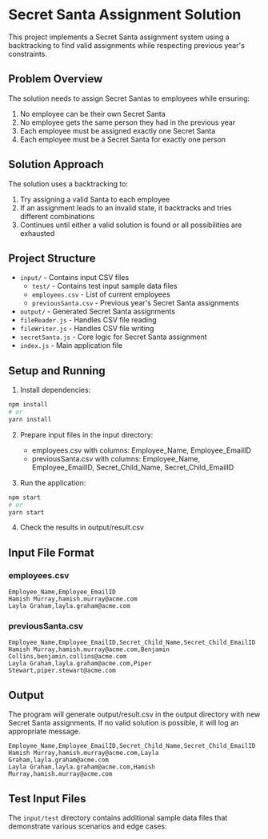 # Secret Santa Assignment Solution

This project implements a Secret Santa assignment system using a backtracking to find valid assignments while respecting previous year's constraints.

## Problem Overview

The solution needs to assign Secret Santas to employees while ensuring:

1. No employee can be their own Secret Santa
2. No employee gets the same person they had in the previous year
3. Each employee must be assigned exactly one Secret Santa
4. Each employee must be a Secret Santa for exactly one person

## Solution Approach

The solution uses a backtracking to:

1. Try assigning a valid Santa to each employee
2. If an assignment leads to an invalid state, it backtracks and tries different combinations
3. Continues until either a valid solution is found or all possibilities are exhausted

## Project Structure

- `input/` - Contains input CSV files
  - `test/` - Contains test input sample data files
  - `employees.csv` - List of current employees
  - `previousSanta.csv` - Previous year's Secret Santa assignments
- `output/` - Generated Secret Santa assignments
- `fileReader.js` - Handles CSV file reading
- `fileWriter.js` - Handles CSV file writing
- `secretSanta.js` - Core logic for Secret Santa assignment
- `index.js` - Main application file

## Setup and Running

1. Install dependencies:

```bash
npm install
# or
yarn install
```

2. Prepare input files in the input directory:

   - employees.csv with columns: Employee_Name, Employee_EmailID
   - previousSanta.csv with columns: Employee_Name, Employee_EmailID, Secret_Child_Name, Secret_Child_EmailID

3. Run the application:

```bash
npm start
# or
yarn start
```

4. Check the results in output/result.csv

## Input File Format

### employees.csv

```plaintext
Employee_Name,Employee_EmailID
Hamish Murray,hamish.murray@acme.com
Layla Graham,layla.graham@acme.com
```

### previousSanta.csv

```plaintext
Employee_Name,Employee_EmailID,Secret_Child_Name,Secret_Child_EmailID
Hamish Murray,hamish.murray@acme.com,Benjamin Collins,benjamin.collins@acme.com
Layla Graham,layla.graham@acme.com,Piper Stewart,piper.stewart@acme.com
```

## Output

The program will generate output/result.csv in the output directory with new Secret Santa assignments. If no valid solution is possible, it will log an appropriate message.

```plaintext
Employee_Name,Employee_EmailID,Secret_Child_Name,Secret_Child_EmailID
Hamish Murray,hamish.murray@acme.com,Layla Graham,layla.graham@acme.com
Layla Graham,layla.graham@acme.com,Hamish Murray,hamish.murray@acme.com
```

## Test Input Files

The `input/test` directory contains additional sample data files that demonstrate various scenarios and edge cases:
